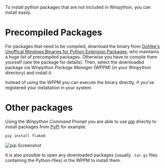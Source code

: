 To install python packages that are not included in Winpython, you can install easily.

# Precompiled Packages

For packages that need to be compiled, download the binary from [Gohlke's Unoffical Windows Binaries for Python Extension Packages](http://www.lfd.uci.edu/~gohlke/pythonlibs/), who maintains a huge list of precompiled packages. Otherwise you have to compile them yourself (see the package for details).
Then, select the downloaded package via *Winpython Package Manager* (WPPM) (in your Winpython directory) and install it.

Instead of using the WPPM you can execute the binary directly, if you've registered your installation in your system.

# Other packages

Using the *Winpython Command Prompt* you are able to use [*pip*](https://pip.readthedocs.org/en/latest/) directly to install packages from [PyPI](http://pypi.python.org/) for example:

```bash
pip install flake8
```

![pip Screenshot](https://i.imgur.com/pXATvsc)

It is also possible to open any downloaded packages (usually `.tar.gz` files containing the Python-files) in the WPPM to install them.
